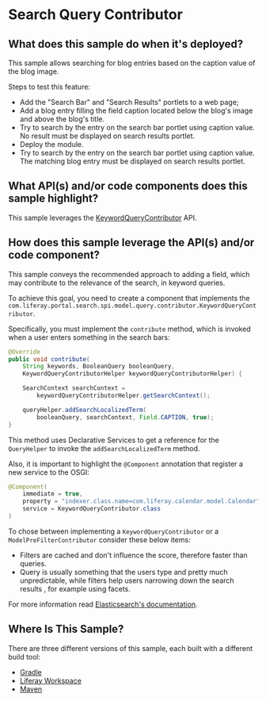 # Search Query Contributor [](id=search-query-contributor)

## What does this sample do when it's deployed? [](id=what-does-this-sample-do-when-its-deployed)

This sample allows searching for blog entries based on the caption value of the blog image.

Steps to test this feature:
- Add the "Search Bar" and "Search Results" portlets to a web page;
- Add a blog entry filling the field caption located below the blog's image and above the blog's title.
- Try to search by the entry on the search bar portlet using caption value. No result must be displayed on search results portlet.
- Deploy the module.
- Try to search by the entry on the search bar portlet using caption value. The matching blog entry must be displayed on search results portlet.

## What API(s) and/or code components does this sample highlight? [](id=what-apis-and-or-code-components-does-this-sample-highlight)

This sample leverages the [KeywordQueryContributor](https://github.com/liferay/liferay-portal/blob/master/modules/apps/portal-search/portal-search-spi/src/main/java/com/liferay/portal/search/spi/model/query/contributor/KeywordQueryContributor.java) API.

## How does this sample leverage the API(s) and/or code component? [](id=how-does-this-sample-leverage-the-apis-and-or-code-component)

This sample conveys the recommended approach to adding a field, which may contribute to the relevance of the search, in keyword queries.

To achieve this goal, you need to create a component that implements the `com.liferay.portal.search.spi.model.query.contributor.KeywordQueryContributor`.

Specifically, you must implement the `contribute` method, which is invoked when a user enters something in the search bars:

```.java
@Override
public void contribute(
    String keywords, BooleanQuery booleanQuery,
    KeywordQueryContributorHelper keywordQueryContributorHelper) {

    SearchContext searchContext =
        keywordQueryContributorHelper.getSearchContext();

    queryHelper.addSearchLocalizedTerm(
        booleanQuery, searchContext, Field.CAPTION, true);
}
```

This method uses Declarative Services to get a reference for the `QueryHelper` to invoke the `addSearchLocalizedTerm` method.

Also, it is important to highlight the `@Component` annotation that register a new service to the OSGI:

```.java
@Component(
	immediate = true,
	property = "indexer.class.name=com.liferay.calendar.model.Calendar",
	service = KeywordQueryContributor.class
)
```

To chose between implementing a `KeywordQueryContributor` or a `ModelPreFilterContributor`
consider these below items:
- Filters are cached and don't influence the score, therefore faster than queries.
- Query is usually something that the users type and pretty much unpredictable, while filters help users narrowing down the search results , for example using facets.

For more information read [Elasticsearch's documentation](https://www.elastic.co/guide/en/elasticsearch/guide/master/_queries_and_filters.html).

## Where Is This Sample? [](id=where-is-this-sample)

There are three different versions of this sample, each built with a different build tool:

- [Gradle](https://github.com/liferay/liferay-blade-samples/tree/7.1/gradle/extensions/search-keyword-query-contributor)
- [Liferay Workspace](https://github.com/liferay/liferay-blade-samples/tree/7.1/liferay-workspace/extensions/search-keyword-query-contributor)
- [Maven](https://github.com/liferay/liferay-blade-samples/tree/7.1/maven/extensions/search-keyword-query-contributor)